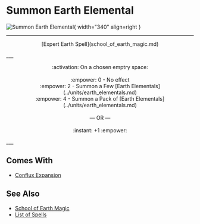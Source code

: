 # Summon Earth Elemental

![Summon Earth Elemental](../assets/spells-summon_earth_elemental.webp){ width="340" align=right }

___
<p style="text-align: center;" markdown>[Expert Earth Spell](school_of_earth_magic.md)</p>
___
<p style="text-align: center;" markdown>:activation: On a chosen emptry space:<br><br>:empower: 0 - No effect<br>:empower: 2 - Summon a Few [Earth Elementals](../units/earth_elementals.md)<br>:empower: 4 - Summon a Pack of [Earth Elementals](../units/earth_elementals.md)<br><br>— OR —<br><br>:instant: +1 :empower:</p>
___


## Comes With

- [Conflux Expansion](../content.md)


## See Also

- [School of Earth Magic](school_of_earth_magic.md)
- [List of Spells](index.md)
